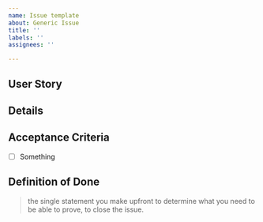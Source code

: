 ```yaml
---
name: Issue template
about: Generic Issue
title: ''
labels: ''
assignees: ''

---
```


## User Story

## Details

## Acceptance Criteria
- [ ] Something

## Definition of Done
>the single statement you make upfront to determine what you need to be able to prove, to close the issue.
